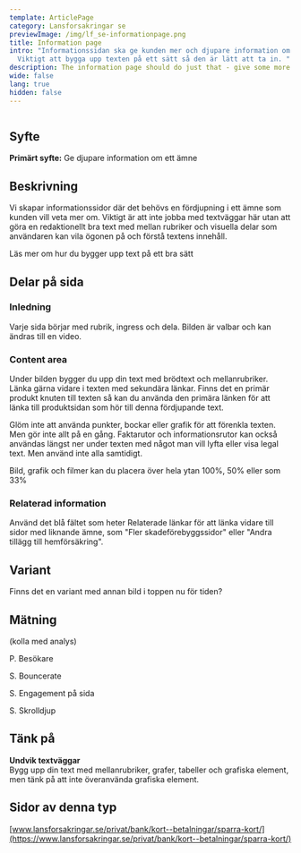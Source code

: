 ```yaml
---
template: ArticlePage
category: Lansforsakringar se
previewImage: /img/lf_se-informationpage.png
title: Information page
intro: "Informationssidan ska ge kunden mer och djupare information om ett ämne.
  Viktigt att bygga upp texten på ett sätt så den är lätt att ta in. "
description: The information page should do just that - give some more information.
wide: false
lang: true
hidden: false
---
```

<figure class="Image Image__border"><img src="/img/lfse-informationssidan.jpg" srcset="/img/lfse-informationssidan.jpg 2x" alt=""><figcaption><div class="Image__caption"></div></figcaption></figure>

## Syfte[](https://lf-digitala-kanaler.github.io/patterns/lansforsakringar-se/product-page#syfte)

**Primärt syfte:** Ge djupare information om ett ämne

## Beskrivning

Vi skapar informationssidor där det behövs en fördjupning i ett ämne som kunden vill veta mer om. Viktigt är att inte jobba med textväggar här utan att göra en redaktionellt bra text med mellan rubriker och visuella delar som användaren kan vila ögonen på och  förstå textens innehåll.

Läs mer om hur du bygger upp text på ett bra sätt 

## Delar på sida[](https://lf-digitala-kanaler.github.io/patterns/lansforsakringar-se/product-page#delar-p%C3%A5-sida)

### Inledning

Varje sida börjar med rubrik, ingress och dela. Bilden är valbar och kan ändras till en video.

### Content area

Under bilden bygger du upp din text med brödtext och mellanrubriker. Länka gärna vidare i texten med sekundära länkar. Finns det en primär produkt knuten till texten så kan du använda den primära länken för att länka till produktsidan som hör till denna fördjupande text. 

Glöm inte att använda punkter, bockar eller grafik för att förenkla texten. Men gör inte allt på en gång. Faktarutor och informationsrutor kan också användas längst ner under texten med något man vill lyfta eller visa legal text. Men använd inte alla samtidigt.

Bild, grafik och filmer kan du placera över hela ytan 100%, 50% eller som 33%

### Relaterad information

Använd det blå fältet som heter Relaterade länkar för att länka vidare till sidor med liknande ämne, som "Fler skadeförebyggssidor" eller "Andra tillägg till hemförsäkring".

## Variant

Finns det en variant med annan bild i toppen nu för tiden?

## Mätning

(kolla med analys)

P. Besökare

S. Bouncerate

S. Engagement på sida

S. Skrolldjup

## Tänk på

**Undvik textväggar**\
Bygg upp din text med mellanrubriker, grafer, tabeller och grafiska element, men tänk på att inte överanvända grafiska element.

## Sidor av denna typ

[www.lansforsakringar.se/privat/bank/kort--betalningar/sparra-kort/](https://www.lansforsakringar.se/privat/bank/kort--betalningar/sparra-kort/)